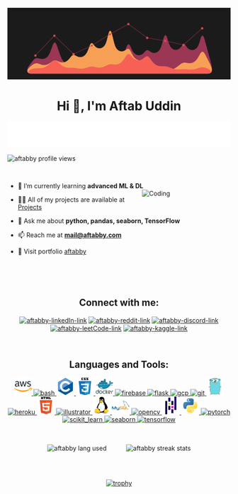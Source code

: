 <p align="center">
    <a href="https://aftabby.com" target="_blank">
        <img src="banner.gif" alt="MasterHead">
    </a>
</p>

<h1 align="center">Hi 👋, I'm Aftab Uddin</h1>
<!-- <h3 align="center">Exploring Data Science: Insights from an Evolving Perspective</h3><br>-->
<!-- [![Exploring Data Science: Insights from an Evolving Perspective](https://readme-typing-svg.demolab.com?font=Delius&size=15&duration=1500&pause=5000&color=2580A8&background=FFFFFF00&center=true&random=false&width=435&lines=Exploring+Data+Science%3A+Insights+from+an+Evolving+Perspective)](https://www.aftabby.com){:target="_blank"}  -->

<p align="center">
    <a href="https://www.aftabby.com" target="_blank">
        <img src="motto.svg" alt="Exploring Data Science: Insights from an Evolving Perspective" width="700px">
    </a>
</p>


<p align="left"> <img src="https://komarev.com/ghpvc/?username=aftabby&label=Profile%20views&color=0e75b6&style=flat" alt="aftabby profile views" /> </p><br>

- 🌱 I’m currently learning **advanced ML & DL** <img align="right" alt="Coding" width="200" src="mid.gif">

- 👨‍💻 All of my projects are available at <a href="https://www.aftabby.com/projects" target="_blank" rel="noopener noreferrer">Projects</a>

- 💬 Ask me about **python, pandas, seaborn, TensorFlow**

- 📫 Reach me at **mail@aftabby.com**

- 📄 Visit portfolio <a href="https://www.aftabby.com" target="_blank" rel="noopener noreferrer">aftabby</a>

<br><br><br>

<h2 align="center">Connect with me:</h2>
<p align="center">
<!-- <a href="https://dev.to/aftabby" target="_blank"><img align="center" src="https://raw.githubusercontent.com/rahuldkjain/github-profile-readme-generator/master/src/images/icons/Social/devto.svg" alt="aftabby" height="30" width="40" /></a>
-->
<a href="https://linkedin.com/in/aftabby" target="_blank"><img align="center" src="https://raw.githubusercontent.com/rahuldkjain/github-profile-readme-generator/master/src/images/icons/Social/linked-in-alt.svg" alt="aftabby-linkedIn-link" height="30" width="40" /></a>
<a href="https://www.reddit.com/user/Aftabby/" target="_blank"><img align="center" src="https://raw.githubusercontent.com/rahuldkjain/github-profile-readme-generator/master/src/images/icons/Social/reddit.svg" alt="aftabby-reddit-link" height="30" width="40" /></a>
<a href="https://discordapp.com/users/986661127381483580" target="_blank"><img align="center" src="https://raw.githubusercontent.com/rahuldkjain/github-profile-readme-generator/master/src/images/icons/Social/discord.svg" alt="aftabby-discord-link" height="30" width="40" /></a>
<a href="https://www.leetcode.com/aftabby" target="_blank"><img align="center" src="https://raw.githubusercontent.com/rahuldkjain/github-profile-readme-generator/master/src/images/icons/Social/leet-code.svg" alt="aftabby-leetCode-link" height="30" width="40" /></a>
<a href="https://kaggle.com/aftabby" target="_blank"><img align="center" src="https://raw.githubusercontent.com/rahuldkjain/github-profile-readme-generator/master/src/images/icons/Social/kaggle.svg" alt="aftabby-kaggle-link" height="30" width="40" /></a>
<!-- <a href="https://www.hackerrank.com/aftabby" target="_blank""><img align="center" src="https://raw.githubusercontent.com/rahuldkjain/github-profile-readme-generator/master/src/images/icons/Social/hackerrank.svg" alt="aftabby" height="30" width="40" /></a>
-->

<!-- <a href="https://www.hackerearth.com/aftabby" target="_blank"><img align="center" src="https://raw.githubusercontent.com/rahuldkjain/github-profile-readme-generator/master/src/images/icons/Social/hackerearth.svg" alt="aftabby" height="30" width="40" /></a>
<a href="https://auth.geeksforgeeks.org/user/aftabby" target="_blank"><img align="center" src="https://raw.githubusercontent.com/rahuldkjain/github-profile-readme-generator/master/src/images/icons/Social/geeks-for-geeks.svg" alt="aftabby" height="30" width="40" /></a>
-->
</p>
<br>

<h2 align="center">Languages and Tools:</h2>
<p align="center"> <a href="https://aws.amazon.com" target="_blank" rel="noreferrer"> <img src="https://raw.githubusercontent.com/devicons/devicon/master/icons/amazonwebservices/amazonwebservices-original-wordmark.svg" alt="aws" width="40" height="40"/> </a> <a href="https://www.gnu.org/software/bash/" target="_blank" rel="noreferrer"> <img src="https://www.vectorlogo.zone/logos/gnu_bash/gnu_bash-icon.svg" alt="bash" width="40" height="40"/> </a> <a href="https://www.cprogramming.com/" target="_blank" rel="noreferrer"> <img src="https://raw.githubusercontent.com/devicons/devicon/master/icons/c/c-original.svg" alt="c" width="40" height="40"/> </a> <a href="https://www.w3schools.com/css/" target="_blank" rel="noreferrer"> <img src="https://raw.githubusercontent.com/devicons/devicon/master/icons/css3/css3-original-wordmark.svg" alt="css3" width="40" height="40"/> </a> <a href="https://www.docker.com/" target="_blank" rel="noreferrer"> <img src="https://raw.githubusercontent.com/devicons/devicon/master/icons/docker/docker-original-wordmark.svg" alt="docker" width="40" height="40"/> </a> <a href="https://firebase.google.com/" target="_blank" rel="noreferrer"> <img src="https://www.vectorlogo.zone/logos/firebase/firebase-icon.svg" alt="firebase" width="40" height="40"/> </a> <a href="https://flask.palletsprojects.com/" target="_blank" rel="noreferrer"> <img src="https://www.vectorlogo.zone/logos/pocoo_flask/pocoo_flask-icon.svg" alt="flask" width="40" height="40"/> </a> <a href="https://cloud.google.com" target="_blank" rel="noreferrer"> <img src="https://www.vectorlogo.zone/logos/google_cloud/google_cloud-icon.svg" alt="gcp" width="40" height="40"/> </a> <a href="https://git-scm.com/" target="_blank" rel="noreferrer"> <img src="https://www.vectorlogo.zone/logos/git-scm/git-scm-icon.svg" alt="git" width="40" height="40"/> </a> <a href="https://golang.org" target="_blank" rel="noreferrer"> <img src="https://raw.githubusercontent.com/devicons/devicon/master/icons/go/go-original.svg" alt="go" width="40" height="40"/> </a> <a href="https://heroku.com" target="_blank" rel="noreferrer"> <img src="https://www.vectorlogo.zone/logos/heroku/heroku-icon.svg" alt="heroku" width="40" height="40"/> </a> <a href="https://www.w3.org/html/" target="_blank" rel="noreferrer"> <img src="https://raw.githubusercontent.com/devicons/devicon/master/icons/html5/html5-original-wordmark.svg" alt="html5" width="40" height="40"/> </a> <a href="https://www.adobe.com/in/products/illustrator.html" target="_blank" rel="noreferrer"> <img src="https://www.vectorlogo.zone/logos/adobe_illustrator/adobe_illustrator-icon.svg" alt="illustrator" width="40" height="40"/> </a> <a href="https://www.linux.org/" target="_blank" rel="noreferrer"> <img src="https://raw.githubusercontent.com/devicons/devicon/master/icons/linux/linux-original.svg" alt="linux" width="40" height="40"/> </a> <a href="https://www.mysql.com/" target="_blank" rel="noreferrer"> <img src="https://raw.githubusercontent.com/devicons/devicon/master/icons/mysql/mysql-original-wordmark.svg" alt="mysql" width="40" height="40"/> </a> <a href="https://opencv.org/" target="_blank" rel="noreferrer"> <img src="https://www.vectorlogo.zone/logos/opencv/opencv-icon.svg" alt="opencv" width="40" height="40"/> </a> <a href="https://pandas.pydata.org/" target="_blank" rel="noreferrer"> <img src="https://raw.githubusercontent.com/devicons/devicon/2ae2a900d2f041da66e950e4d48052658d850630/icons/pandas/pandas-original.svg" alt="pandas" width="40" height="40"/> </a> <a href="https://www.python.org" target="_blank" rel="noreferrer"> <img src="https://raw.githubusercontent.com/devicons/devicon/master/icons/python/python-original.svg" alt="python" width="40" height="40"/> </a> <a href="https://pytorch.org/" target="_blank" rel="noreferrer"> <img src="https://www.vectorlogo.zone/logos/pytorch/pytorch-icon.svg" alt="pytorch" width="40" height="40"/> </a> <a href="https://scikit-learn.org/" target="_blank" rel="noreferrer"> <img src="https://upload.wikimedia.org/wikipedia/commons/0/05/Scikit_learn_logo_small.svg" alt="scikit_learn" width="40" height="40"/> </a> <a href="https://seaborn.pydata.org/" target="_blank" rel="noreferrer"> <img src="https://seaborn.pydata.org/_images/logo-mark-lightbg.svg" alt="seaborn" width="40" height="40"/> </a> <a href="https://www.tensorflow.org" target="_blank" rel="noreferrer"> <img src="https://www.vectorlogo.zone/logos/tensorflow/tensorflow-icon.svg" alt="tensorflow" width="40" height="40"/> </a></p>
<br> <br>
<div align="center">
    <img src="https://github-readme-stats.vercel.app/api/top-langs?username=aftabby&theme=github_dark&border_color=3c3c3c&border_radius=24&show_icons=true&locale=en&layout=compact" style="margin-right: 20px;" alt="aftabby lang used" />
    <img src="https://github-readme-streak-stats.herokuapp.com/?user=aftabby&theme=github_dark&border_color=3c3c3c&border_radius=24&show_icons=true&locale=en&layout=compact" 
style="margin-left: 20px;" alt="aftabby streak stats" />
</div>

<br><br>
<!--<p align="center"><img  src="https://github-readme-stats.vercel.app/api/top-langs?username=aftabby&theme=github_dark&border_color=3c3c3c&border_radius=24&show_icons=true&locale=en&layout=compact" alt="aftabby" />
 <p>&nbsp;<img align="center" src="https://github-readme-stats.vercel.app/api?username=aftabby&show_icons=true&locale=en" alt="aftabby" /></p>
<img  src="https://github-readme-streak-stats.herokuapp.com/?user=aftabby&" alt="aftabby" /><br><br></p>
<br>
 -->
<div align="center">
  <a href="https://aftabby.com" target="_blank">
    <img src="https://github-profile-trophy.vercel.app/?username=ryo-ma&theme=onedark" alt="trophy">
  </a>
</div>
